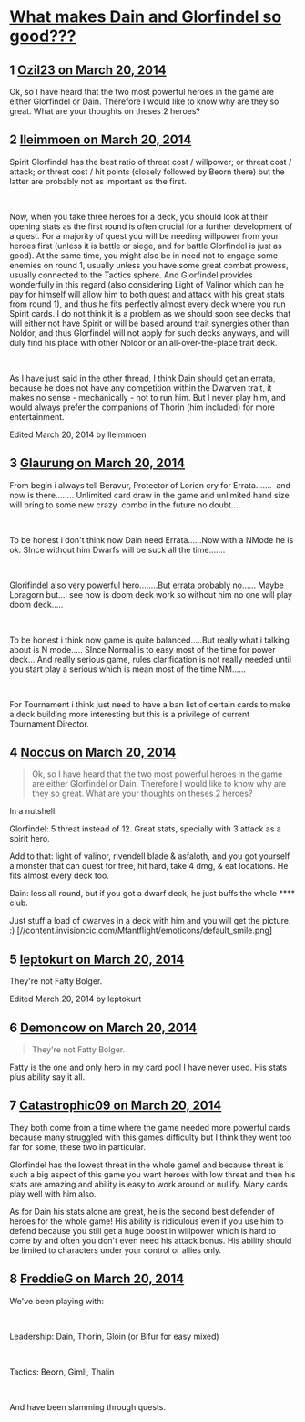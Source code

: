 # [What makes Dain and Glorfindel so good???](https://community.fantasyflightgames.com/topic/101795-what-makes-dain-and-glorfindel-so-good/)

## 1 [Ozil23 on March 20, 2014](https://community.fantasyflightgames.com/topic/101795-what-makes-dain-and-glorfindel-so-good/?do=findComment&comment=1019465)

Ok, so I have heard that the two most powerful heroes in the game are either Glorfindel or Dain. Therefore I would like to know why are they so great. What are your thoughts on theses 2 heroes?

## 2 [lleimmoen on March 20, 2014](https://community.fantasyflightgames.com/topic/101795-what-makes-dain-and-glorfindel-so-good/?do=findComment&comment=1019484)

Spirit Glorfindel has the best ratio of threat cost / willpower; or threat cost / attack; or threat cost / hit points (closely followed by Beorn there) but the latter are probably not as important as the first.

 

Now, when you take three heroes for a deck, you should look at their opening stats as the first round is often crucial for a further development of a quest. For a majority of quest you will be needing willpower from your heroes first (unless it is battle or siege, and for battle Glorfindel is just as good). At the same time, you might also be in need not to engage some enemies on round 1, usually unless you have some great combat prowess, usually connected to the Tactics sphere. And Glorfindel provides wonderfully in this regard (also considering Light of Valinor which can he pay for himself will allow him to both quest and attack with his great stats from round 1), and thus he fits perfectly almost every deck where you run Spirit cards. I do not think it is a problem as we should soon see decks that will either not have Spirit or will be based around trait synergies other than Noldor, and thus Glorfindel will not apply for such decks anyways, and will duly find his place with other Noldor or an all-over-the-place trait deck.

 

As I have just said in the other thread, I think Dain should get an errata, because he does not have any competition within the Dwarven trait, it makes no sense - mechanically - not to run him. But I never play him, and would always prefer the companions of Thorin (him included) for more entertainment.

Edited March 20, 2014 by lleimmoen

## 3 [Glaurung on March 20, 2014](https://community.fantasyflightgames.com/topic/101795-what-makes-dain-and-glorfindel-so-good/?do=findComment&comment=1019506)

From begin i always tell Beravur, Protector of Lorien cry for Errata…….  and now is there…….. Unlimited card draw in the game and unlimited hand size will bring to some new crazy  combo in the future no doubt….

 

To be honest i don't think now Dain need Errata……Now with a NMode he is ok. SInce without him Dwarfs will be suck all the time…….

 

Glorifindel also very powerful hero……..But errata probably no…… Maybe Loragorn but…i see how is doom deck work so without him no one will play doom deck…..

 

To be honest i think now game is quite balanced…..But really what i talking about is N mode….. SInce Normal is to easy most of the time for power deck… And really serious game, rules clarification is not really needed until you start play a serious which is mean most of the time NM……

 

For Tournament i think just need to have a ban list of certain cards to make a deck building more interesting but this is a privilege of current Tournament Director.

## 4 [Noccus on March 20, 2014](https://community.fantasyflightgames.com/topic/101795-what-makes-dain-and-glorfindel-so-good/?do=findComment&comment=1020166)

> Ok, so I have heard that the two most powerful heroes in the game are either Glorfindel or Dain. Therefore I would like to know why are they so great. What are your thoughts on theses 2 heroes?

In a nutshell:

Glorfindel: 5 threat instead of 12. Great stats, specially with 3 attack as a spirit hero.

Add to that: light of valinor, rivendell blade & asfaloth, and you got yourself a monster that can quest for free, hit hard, take 4 dmg, & eat locations. He fits almost every deck too.

Dain: less all round, but if you got a dwarf deck, he just buffs the whole **** club.

Just stuff a load of dwarves in a deck with him and you will get the picture. :) [//content.invisioncic.com/Mfantflight/emoticons/default_smile.png]

## 5 [leptokurt on March 20, 2014](https://community.fantasyflightgames.com/topic/101795-what-makes-dain-and-glorfindel-so-good/?do=findComment&comment=1020253)

They're not Fatty Bolger.

Edited March 20, 2014 by leptokurt

## 6 [Demoncow on March 20, 2014](https://community.fantasyflightgames.com/topic/101795-what-makes-dain-and-glorfindel-so-good/?do=findComment&comment=1020327)

> They're not Fatty Bolger.

Fatty is the one and only hero in my card pool I have never used. His stats plus ability say it all.

## 7 [Catastrophic09 on March 20, 2014](https://community.fantasyflightgames.com/topic/101795-what-makes-dain-and-glorfindel-so-good/?do=findComment&comment=1020342)

They both come from a time where the game needed more powerful cards because many struggled with this games difficulty but I think they went too far for some, these two in particular.

Glorfindel has the lowest threat in the whole game! and because threat is such a big aspect of this game you want heroes with low threat and then his stats are amazing and ability is easy to work around or nullify. Many cards play well with him also.

As for Dain his stats alone are great, he is the second best defender of heroes for the whole game! His ability is ridiculous even if you use him to defend because you still get a huge boost in willpower which is hard to come by and often you don't even need his attack bonus. His ability should be limited to characters under your control or allies only.

## 8 [FreddieG on March 20, 2014](https://community.fantasyflightgames.com/topic/101795-what-makes-dain-and-glorfindel-so-good/?do=findComment&comment=1020351)

We've been playing with:

 

Leadership: Dain, Thorin, Gloin (or Bifur for easy mixed)

 

Tactics: Beorn, Gimli, Thalin

 

And have been slamming through quests.

